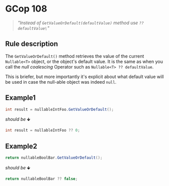 ﻿# GCop 108

> *"Instead of `GetValueOrDefault(defaultValue)` method use `?? defaultValue\`"*

## Rule description

The `GetValueOrDefault()` method retrieves the value of the current `Nullable<T>` object, or the object's default value. It is the same as when you call the *null coalescing* Operator such as `Nullable<T> ?? defaultValue`.

This is briefer, but more importantly it's explicit about what default value will be used in case the null-able object was indeed `null`.

## Example1

```csharp
int result = nullableIntFoo.GetValueOrDefault();
```

*should be* 🡻

```csharp
int result = nullableIntFoo ?? 0;
```

## Example2

```csharp
return nullableBoolBar.GetValueOrDefault();
```

*should be* 🡻

```csharp
return nullableBoolBar ?? false;
```